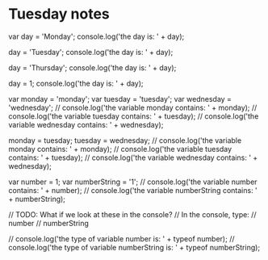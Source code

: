 # Tuesday notes
var day = 'Monday';
console.log('the day is: ' + day);

day = 'Tuesday';
console.log('the day is: ' + day);

day = 'Thursday';
console.log('the day is: ' + day);

day = 1;
console.log('the day is: ' + day);

var monday = 'monday';
var tuesday = 'tuesday';
var wednesday = 'wednesday';
// console.log('the variable monday contains: ' + monday);
// console.log('the variable tuesday contains: ' + tuesday);
// console.log('the variable wednesday contains: ' + wednesday);

monday = tuesday;
tuesday = wednesday;
// console.log('the variable monday contains: ' + monday);
// console.log('the variable tuesday contains: ' + tuesday);
// console.log('the variable wednesday contains: ' + wednesday);

var number = 1;
var numberString = '1';
// console.log('the variable number contains: ' + number);
// console.log('the variable numberString contains: ' + numberString);

// TODO: What if we look at these in the console?
// In the console, type:
// number
// numberString

// console.log('the type of variable number is: ' + typeof number);
// console.log('the type of variable numberString is: ' + typeof numberString);
